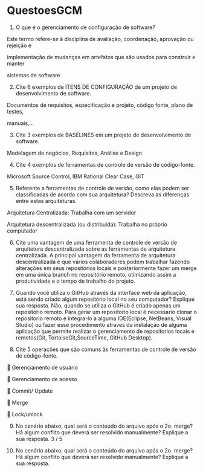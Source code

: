 # QuestoesGCM

1) O que é o gerenciamento de configuração de software?

Este termo refere-se à disciplina de avaliação, coordenação, aprovação ou rejeição e

implementação de mudanças em artefatos que são usados para construir e manter

sistemas de software

2) Cite 6 exemplos de ITENS DE CONFIGURAÇÃO de um projeto de desenvolvimento de software.

Documentos de requisitos, especificação e projeto, código fonte, plano de testes,

manuais,...

3) Cite 3 exemplos de BASELINES em um projeto de desenvolvimento de software.

Modelagem de negócios, Requisitos, Análise e Design

4) Cite 4 exemplos de ferramentas de controle de versão de código-fonte.

Microsoft Source Control, IBM Rational Clear Case, GIT

5) Referente a ferramentas de controle de versão, como elas podem ser classificadas de acordo com sua arquitetura? Descreva as diferenças entre estas arquiteturas.

Arquitetura Centralizada: Trabalha com um servidor

Arquitetura descentralizada (ou distribuída): Trabalha no próprio computador

6) Cite uma vantagem de uma ferramenta de controle de versão de arquitetura descentralizada sobre as ferramentas de arquitetura centralizada.
A principal vantagem da ferramenta de arquitetura descentralizada é que vários colaboradores podem trabalhar fazendo alterações em seus repositórios locais e posteriormente fazer um merge em uma única branch no repositório remoto, otimizando assim a produtividade e o tempo de trabalho do projeto.

7) Quando você utiliza o GitHub através da interface web da aplicação, está sendo criado algum repositório local no seu computador? Explique sua resposta.
Não, quando se utiliza o GitHub é criado apenas um repositorio remoto. Para gerar um repositorio local é necessario clonar o repositorio remoto e integra-lo a alguma IDE(Eclipse, NetBeans, Visual Studio) ou fazer esse procedimento atraves da instalação de alguma aplicação que permite realizar o gerenciamento de repositorios locais e remotos(Git, TortoiseGit,SourceTime, GitHub Desktop).

8) Cite 5 operações que são comuns às ferramentas de controle de versão de código-fonte.

 Gerenciamento de usuário

 Gerenciamento de acesso

 Commit/ Update

 Merge

 Lock/unlock

9) No cenário abaixo, qual será o conteúdo do arquivo após o 2o. merge? Há algum conflito que deverá ser resolvido manualmente? Explique a sua resposta. 3 / 5

10) No cenário abaixo, qual será o conteúdo do arquivo após o 2o. merge? Há algum conflito que deverá ser resolvido manualmente? Explique a sua resposta.
